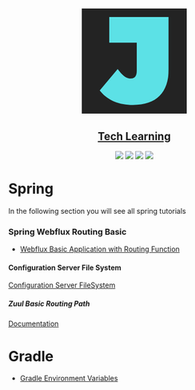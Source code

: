 # 

<p align="center">
    <a href="https://jonathanjaramorales.herokuapp.com">
        <img src="https://github.com/JJaraM/blog-microservice-ui/blob/master/src/main/resources/public/logo-210x.png" height="210">
    </a>
</p>

<p align="center">
    <h2 align="center">
        <a href="https://jonathanjaramorales.herokuapp.com">Tech Learning</a>
    </h2>
    <p align="center">
        <a href="https://jonathanjaramorales.herokuapp.com/category/184"><img src="https://img.shields.io/badge/-spring-fd6d75.svg"/></a>
        <a href="https://jonathanjaramorales.herokuapp.com/category/178"><img src="https://img.shields.io/badge/-spring%5Fboot-fd6d75.svg"/></a>
        <a href="https://jonathanjaramorales.herokuapp.com/category/214"><img src="https://img.shields.io/badge/-spring%5Fcloud-fd6d75.svg"/></a>
        <a href="https://jonathanjaramorales.herokuapp.com/category/215"><img src="https://img.shields.io/badge/-spring%5Fconfiguration%5Fserver-fd6d75.svg"/></a>
    </p>
</p>


# Spring
In the following section you will see all spring tutorials

### Spring Webflux Routing Basic
* [Webflux Basic Application with Routing Function](https://github.com/JJaraM/tech-learning/tree/spring/webflux/webflux-basic-ws)

#### Configuration Server File System
[Configuration Server FileSystem](https://github.com/JJaraM/tech-learning/tree/prod/configuration-server-filesystem)

##### Zuul Basic Routing Path
[Documentation](https://github.com/JJaraM/tech-learning/tree/spring/cloud/gateway/zuul/zuul-dynamic-routing)

# Gradle
* [Gradle Environment Variables](https://github.com/JJaraM/tech-learning/tree/prod/gradle-system-variable)
